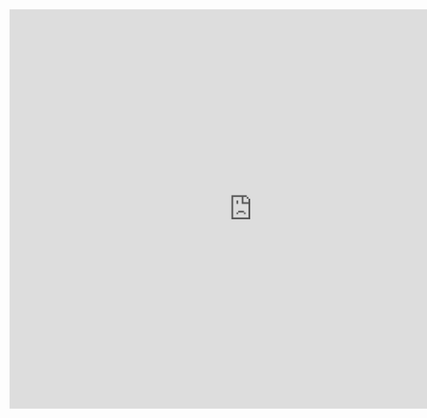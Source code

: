 <iframe width="850" height="700" src="https://datastudio.google.com/embed/reporting/1CLdMr8AXzts3cEdvXc5Wq2tD1fRvQVlt/page/P7ul" frameborder="0" style="border:0" allowfullscreen></iframe>
